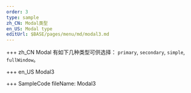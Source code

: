 ```yaml
---
order: 3
type: sample
zh_CN: Modal类型
en_US: Modal type
editUrl: $BASE/pages/menu/md/modal3.md
---
```


+++ zh_CN
Modal 有如下几种类型可供选择： <Code>primary</Code>, <Code>secondary</Code>, <Code>simple</Code>, <Code>fullWindow</Code>。

+++ en_US
Modal3

+++ SampleCode
fileName: Modal3
